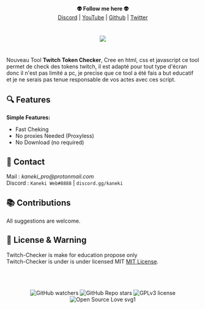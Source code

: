 <p align='center'>
  <b>👽 Follow me here 👽</b><br>  
  <a href="https://discord.gg/kaneki">Discord</a> |
  <a href="https://www.youtube.com/channel/UC-XII5SSqbMOF1UX3N0Gl8g">YouTube</a> |
  <a href="https://github.com/KanekiWeb">Github</a> |
  <a href="https://twitter.com/Kaneki_Web">Twitter</a>
</p>

#

<p align="center">
  <img src="https://media.discordapp.net/attachments/812423073679933480/879767103509508116/9ry91eCNyZAgAABAgQIECBAgAABAgQiAKAJCBAgQIAAAQIECBAgQIAAAQIECBAgQIAAAQIECBAgQIBABQgIAFTAICqBAAECBAgQI.png?width=638&height=430">
</p>

#

Nouveau Tool **Twitch Token Checker**, Cree en html, css et javascript ce tool permet de check des tokens twitch, il est adapté pour tout type d'écran donc il n'est pas limité a pc, je precise que ce tool a été fais a but educatif et je ne serais pas tenue responsable de vos actes avec ces script.

## 🔍 Features
__Simple Features:__
- Fast Cheking
- No proxies Needed (Proxyless)
- No Download (no required)


##  📝 Contact  
Mail : _kaneki_pro@protonmail.com_  
Discord : `Kaneki Web#8888` | `discord.gg/kaneki`  


## 📚 Contributions  
All suggestions are welcome.  


## 📜 License & Warning
Twitch-Checker is make for education propose only<br>
Twitch-Checker is under is under licensed MIT [MIT License](https://github.com/KanekiWeb/Twitch-Checker/blob/master/LICENSE).


<p align="center">
  <br><br><br>
    <img alt="GitHub watchers" src="https://img.shields.io/github/watchers/KanekiWeb/Twitch-Checker?style=social">
    <img alt="GitHub Repo stars" src="https://img.shields.io/github/stars/KanekiWeb/Twitch-Checker?style=social">  
    <img alt="GPLv3 license" src="https://img.shields.io/badge/License-GPLv3-blue.svg">
    <img alt="Open Source Love svg1" src="https://badges.frapsoft.com/os/v1/open-source.svg?v=103)](https://github.com/ellerbrock/open-source-badges/">
</p>
